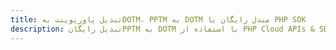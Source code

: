 ---title: تبدیل پاورپوینت بهDOTM، PPTM به DOTM مبدل رایگان یا PHP SDKdescription: تبدیل رایگانPPTM به DOTM با استفاده از PHP Cloud APIs & SDK. همچنین اسناد Microsoft PowerPoint را در Cloud ایجاد، ویرایش و رندر کنید.---